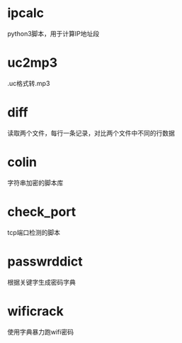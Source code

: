 # ipcalc
python3脚本，用于计算IP地址段

# uc2mp3
.uc格式转.mp3                                           

# diff
读取两个文件，每行一条记录，对比两个文件中不同的行数据

# colin
字符串加密的脚本库

# check_port
tcp端口检测的脚本

# passwrddict
根据关键字生成密码字典

# wificrack
使用字典暴力跑wifi密码
